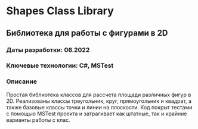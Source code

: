 # Shapes Class Library
## Библиотека для работы с фигурами в 2D

### Даты разработки: 06.2022

### Ключевые технологии: C#, MSTest

### Описание

Простая библиотека классов для рассчета площади различных фигур в 2D. Реализованы классы треугольник, круг, прямоугольник и квадрат, а также базовые классы точки и линии на плоскости. Код покрыт тестами с помощью MSTest проекта и затрагивает как штатные, так и крайние варианты работы с клас.